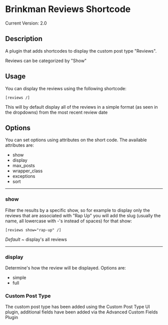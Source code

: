 # Brinkman Reviews Shortcode

Current Version: 2.0

## Description
A plugin that adds shortcodes to display the custom post type "Reviews".

Reviews can be categorized by "Show"

## Usage
You can display the reviews using the following shortcode:

`[reviews /]`

This will by default display all of the reviews in a simple format (as seen in the dropdowns) from the most recent review date

## Options
You can set options using attributes on the short code. The available attributes are:

* show
* display
* max_posts
* wrapper_class
* exceptions
* sort

---
### show
Filter the results by a specific show, so for example to display only the reviews that are associated with "Rap Up" you will add the slug (usually the name, all lowercase with -'s instead of spaces) for that show:

`[reviews show="rap-up" /]`

*Default ~* display's all reviews

---
### display
Determine's how the review will be displayed. Options are:

* simple
* full



### Custom Post Type
The custom post type has been added using the Custom Post Type UI plugin, additional fields have been added via the Advanced Custom Fields Plugin